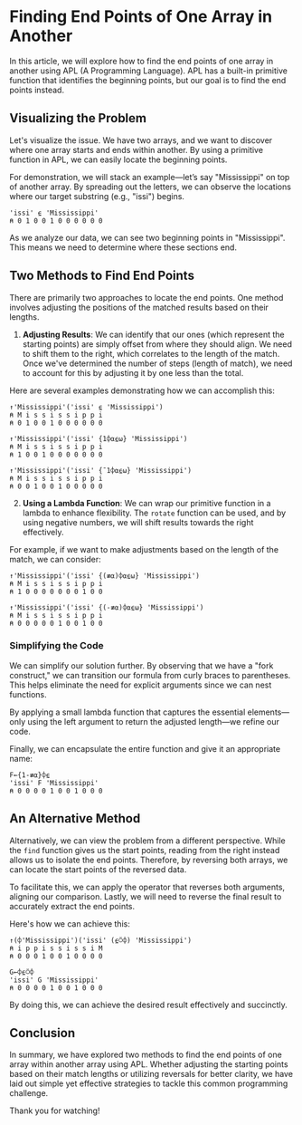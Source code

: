 
# Finding End Points of One Array in Another

In this article, we will explore how to find the end points of one array in another using APL (A Programming Language). APL has a built-in primitive function that identifies the beginning points, but our goal is to find the end points instead.

## Visualizing the Problem

Let's visualize the issue. We have two arrays, and we want to discover where one array starts and ends within another. By using a primitive function in APL, we can easily locate the beginning points. 

For demonstration, we will stack an example—let’s say "Mississippi" on top of another array. By spreading out the letters, we can observe the locations where our target substring (e.g., "issi") begins.

```apl
'issi' ⍷ 'Mississippi'
⍝ 0 1 0 0 1 0 0 0 0 0 0
```

As we analyze our data, we can see two beginning points in "Mississippi". This means we need to determine where these sections end.

## Two Methods to Find End Points

There are primarily two approaches to locate the end points. One method involves adjusting the positions of the matched results based on their lengths.

1. **Adjusting Results**: We can identify that our ones (which represent the starting points) are simply offset from where they should align. We need to shift them to the right, which correlates to the length of the match. Once we've determined the number of steps (length of match), we need to account for this by adjusting it by one less than the total.

Here are several examples demonstrating how we can accomplish this:

```apl
↑'Mississippi'('issi' ⍷ 'Mississippi')
⍝ M i s s i s s i p p i
⍝ 0 1 0 0 1 0 0 0 0 0 0

↑'Mississippi'('issi' {1⌽⍺⍷⍵} 'Mississippi')
⍝ M i s s i s s i p p i
⍝ 1 0 0 1 0 0 0 0 0 0 0

↑'Mississippi'('issi' {¯1⌽⍺⍷⍵} 'Mississippi')
⍝ M i s s i s s i p p i
⍝ 0 0 1 0 0 1 0 0 0 0 0
```

2. **Using a Lambda Function**: We can wrap our primitive function in a lambda to enhance flexibility. The `rotate` function can be used, and by using negative numbers, we will shift results towards the right effectively. 

For example, if we want to make adjustments based on the length of the match, we can consider:

```apl
↑'Mississippi'('issi' {(≢⍺)⌽⍺⍷⍵} 'Mississippi')
⍝ M i s s i s s i p p i
⍝ 1 0 0 0 0 0 0 0 1 0 0

↑'Mississippi'('issi' {(-≢⍺)⌽⍺⍷⍵} 'Mississippi')
⍝ M i s s i s s i p p i
⍝ 0 0 0 0 0 1 0 0 1 0 0
```

### Simplifying the Code

We can simplify our solution further. By observing that we have a "fork construct," we can transition our formula from curly braces to parentheses. This helps eliminate the need for explicit arguments since we can nest functions.

By applying a small lambda function that captures the essential elements—only using the left argument to return the adjusted length—we refine our code.

Finally, we can encapsulate the entire function and give it an appropriate name:

```apl
F←{1-≢⍺}⌽⍷
'issi' F 'Mississippi'
⍝ 0 0 0 0 1 0 0 1 0 0 0
```

## An Alternative Method

Alternatively, we can view the problem from a different perspective. While the `find` function gives us the start points, reading from the right instead allows us to isolate the end points. Therefore, by reversing both arrays, we can locate the start points of the reversed data. 

To facilitate this, we can apply the operator that reverses both arguments, aligning our comparison. Lastly, we will need to reverse the final result to accurately extract the end points.

Here's how we can achieve this:

```apl
↑(⌽'Mississippi')('issi' (⍷⍥⌽) 'Mississippi')
⍝ i p p i s s i s s i M
⍝ 0 0 0 1 0 0 1 0 0 0 0

G←⌽⍷⍥⌽
'issi' G 'Mississippi'
⍝ 0 0 0 0 1 0 0 1 0 0 0
```

By doing this, we can achieve the desired result effectively and succinctly.

## Conclusion

In summary, we have explored two methods to find the end points of one array within another array using APL. Whether adjusting the starting points based on their match lengths or utilizing reversals for better clarity, we have laid out simple yet effective strategies to tackle this common programming challenge.

Thank you for watching!
